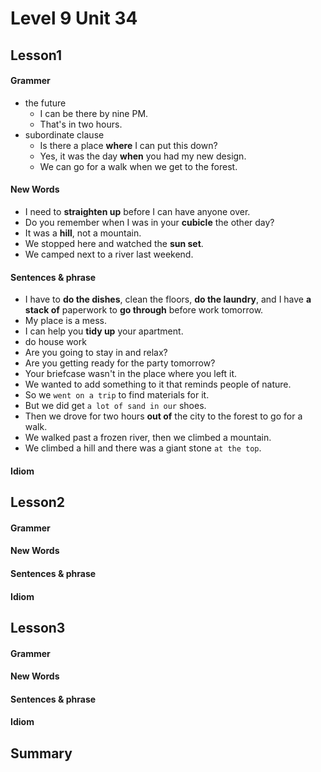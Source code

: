 # Level 9 Unit 34

## Lesson1
#### Grammer
- the future
    - I can be there by nine PM.
    - That's in two hours.
- subordinate clause
    - Is there a place **where** I can put this down?
    - Yes, it was the day **when** you had my new design.
    - We can go for a walk when we get to the forest.

#### New Words
- I need to **straighten up** before I can have anyone over.
- Do you remember when I was in your **cubicle** the other day?
- It was a **hill**, not a mountain.
- We stopped here and watched the **sun set**.
- We camped next to a river last weekend.

#### Sentences & phrase
- I have to **do the dishes**, clean the floors, **do the laundry**, and I have **a stack of** paperwork to **go through** before work tomorrow.
- My place is a mess.
- I can help you **tidy up** your apartment.
- do house work
- Are you going to stay in and relax?
- Are you getting ready for the party tomorrow?
- Your briefcase wasn't in the place where you left it.
- We wanted to add something to it that reminds people of nature.
- So we `went on a trip` to find materials for it.
- But we did get `a lot of sand in our` shoes.
- Then we drove for two hours **out of** the city to the forest to go for a walk.
- We walked past a frozen river, then we climbed a mountain.
- We climbed a hill and there was a giant stone `at the top`.

#### Idiom

## Lesson2
#### Grammer
#### New Words
#### Sentences & phrase
#### Idiom

## Lesson3
#### Grammer
#### New Words
#### Sentences & phrase
#### Idiom

## Summary
